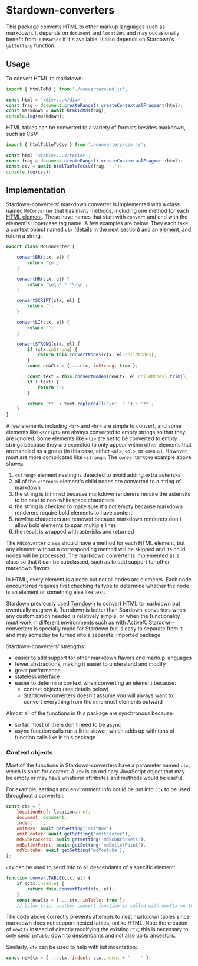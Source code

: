 # Stardown-converters

This package converts HTML to other markup languages such as markdown. It depends on `document` and `location`, and may occasionally benefit from `DOMParser` if it's available. It also depends on Stardown's `getSetting` function.

## Usage

To convert HTML to markdown:

```js
import { htmlToMd } from './converters/md.js';

const html = '<div>...</div>';
const frag = document.createRange().createContextualFragment(html);
const markdown = await htmlToMd(frag);
console.log(markdown);
```

HTML tables can be converted to a variety of formats besides markdown, such as CSV:

```js
import { htmlTableToCsv } from './converters/csv.js';

const html '<table>...</table>';
const frag = document.createRange().createContextualFragment(html);
const csv = await htmlTableToCsv(frag, ',');
console.log(csv);
```

## Implementation

Stardown-converters' markdown converter is implemented with a class named `MdConverter` that has many methods, including one method for each [HTML element](https://developer.mozilla.org/en-US/docs/Web/HTML/Element). These have names that start with `convert` and end with the element's uppercase tag name. A few examples are below. They each take a context object named `ctx` (details in the next section) and an [element](https://developer.mozilla.org/en-US/docs/Web/API/Element), and return a string.

```js
export class MdConverter {

    convertBR(ctx, el) {
        return '\n';
    }

    convertHR(ctx, el) {
        return '\n\n* * *\n\n';
    }

    convertSCRIPT(ctx, el) {
        return '';
    }

    convertLI(ctx, el) {
        return '';
    }

    convertSTRONG(ctx, el) {
        if (ctx.inStrong) {
            return this.convertNodes(ctx, el.childNodes);
        }
        const newCtx = { ...ctx, inStrong: true };

        const text = this.convertNodes(newCtx, el.childNodes).trim();
        if (!text) {
            return '';
        }

        return '**' + text.replaceAll('\n', ' ') + '**';
    }
}
```

A few elements including `<br>` and `<hr>` are simple to convert, and some elements like `<script>` are always converted to empty strings so that they are ignored. Some elements like `<li>` are set to be converted to empty strings because they are expected to only appear within other elements that are handled as a group (in this case, either `<ul>`, `<ol>`, or `<menu>`). However, most are more complicated like `<strong>`. The `convertSTRONG` example above shows:

1. `<strong>` element nesting is detected to avoid adding extra asterisks
2. all of the `<strong>` element's child nodes are converted to a string of markdown
3. the string is trimmed because markdown renderers require the asterisks to be next to non-whitespace characters
4. the string is checked to make sure it's not empty because markdown renderers require bold elements to have content
5. newline characters are removed because markdown renderers don't allow bold elements to span multiple lines
6. the result is wrapped with asterisks and returned

The `MdConverter` class should have a method for each HTML element, but any element without a corresponding method will be skipped and its child nodes will be processed. The markdown converter is implemented as a class so that it can be subclassed, such as to add support for other markdown flavors.

In HTML, every element is a node but not all nodes are elements. Each node encountered requires first checking its type to determine whether the node is an element or something else like text.

Stardown previously used [Turndown](https://github.com/mixmark-io/turndown) to convert HTML to markdown but eventually outgrew it. Turndown is better than Stardown-converters when any customization needed is relatively simple, or when the functionality must work in different environments such as with ActiveX. Stardown-converters is specially made for Stardown but is easy to separate from it and may someday be turned into a separate, imported package.

Stardown-converters' strengths:

- easier to add support for other markdown flavors and markup languages
- fewer abstractions, making it easier to understand and modify
- great performance
- stateless interface
- easier to determine context when converting an element because:
  - context objects (see details below)
  - Stardown-converters doesn't assume you will always want to convert everything from the innermost elements outward

Almost all of the functions in this package are synchronous because:

- so far, most of them don't need to be async
- async function calls run a little slower, which adds up with tons of function calls like in this package

### Context objects

Most of the functions in Stardown-converters have a parameter named `ctx`, which is short for context. A `ctx` is an ordinary JavaScript object that may be empty or may have whatever attributes and methods would be useful.

For example, settings and environment info could be put into `ctx` to be used throughout a converter:

```js
const ctx = {
    locationHref: location.href,
    document: document,
    indent: '',
    omitNav: await getSetting('omitNav'),
    omitFooter: await getSetting('omitFooter'),
    mdSubBrackets: await getSetting('mdSubBrackets'),
    mdBulletPoint: await getSetting('mdBulletPoint'),
    mdYoutube: await getSetting('mdYoutube'),
};
```

`ctx` can be used to send info to all descendants of a specific element:

```js
function convertTABLE(ctx, el) {
    if (ctx.inTable) {
        return this.convertText(ctx, el);
    }
    const newCtx = { ...ctx, inTable: true };
    // below this, another convert function is called with newCtx on the table's descendants
```

The code above correctly prevents attempts to nest markdown tables since markdown does not support nested tables, unlike HTML. Note the creation of `newCtx` instead of directly modifying the existing `ctx`; this is necessary to only send `inTable` down to descendants and not also up to ancestors.

Similarly, `ctx` can be used to help with list indentation:

```js
const newCtx = { ...ctx, indent: ctx.indent + '    ' };
```
